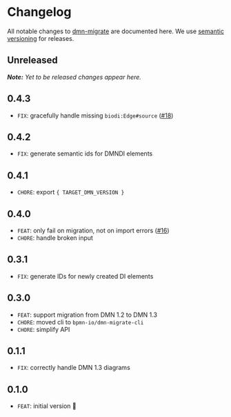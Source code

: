 # Changelog

All notable changes to [dmn-migrate](https://github.com/bpmn-io/dmn-migrate) are documented here. We use [semantic versioning](http://semver.org/) for releases.

## Unreleased

___Note:__ Yet to be released changes appear here._

## 0.4.3

* `FIX`: gracefully handle missing `biodi:Edge#source` ([#18](https://github.com/bpmn-io/dmn-migrate/issues/18))

## 0.4.2

* `FIX`: generate semantic ids for DMNDI elements

## 0.4.1

* `CHORE`: export `{ TARGET_DMN_VERSION }`

## 0.4.0

* `FEAT`: only fail on migration, not on import errors ([#16](https://github.com/bpmn-io/dmn-migrate/issues/16))
* `CHORE`: handle broken input

## 0.3.1

* `FIX`: generate IDs for newly created DI elements

## 0.3.0

* `FEAT`: support migration from DMN 1.2 to DMN 1.3
* `CHORE`: moved cli to `bpmn-io/dmn-migrate-cli`
* `CHORE`: simplify API

## 0.1.1

* `FIX`: correctly handle DMN 1.3 diagrams

## 0.1.0

* `FEAT`: initial version :tada:
